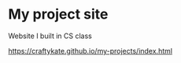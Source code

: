 # My project site 


Website I built in CS class

https://craftykate.github.io/my-projects/index.html
